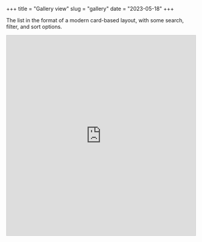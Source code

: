 +++
title = "Gallery view"
slug = "gallery"
date = "2023-05-18"
+++

The list in the format of a modern card-based layout, with some search, filter, and sort options. 

<iframe class="airtable-embed" src="https://airtable.com/embed/shrifnLw2VGslFH54?backgroundColor=tealDusty&viewControls=on" frameborder="0" onmousewheel="" width="100%" height="533" style="background: transparent; border: 1px solid #ccc;"></iframe>